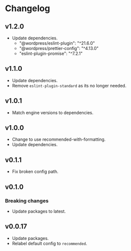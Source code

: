 # Changelog

## v1.2.0

* Update dependencies.
  * "@wordpress/eslint-plugin": "^21.6.0"
  * "@wordpress/prettier-config": "^4.13.0"
  * "eslint-plugin-promise": "^7.2.1"

## v1.1.0

* Update dependencies.
* Remove `eslint-plugin-standard` as its no longer needed.

## v1.0.1

* Match engine versions to dependencies.

## v1.0.0

* Change to use recommended-with-formatting.
* Update dependencies.

## v0.1.1

* Fix broken config path.

## v0.1.0

### Breaking changes

* Update packages to latest.

## v0.0.17

* Update packages.
* Relabel default config to `recommended`.
